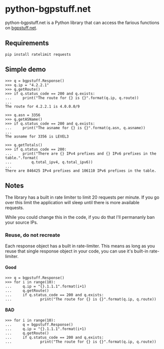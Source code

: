 # python-bgpstuff.net

python-bgpstuff.net is a Python library that can access the farious functions on [bgpstuff.net](bgpstuff.net).

## Requirements
```pip install ratelimit requests```

## Simple demo
```>>> import bgpstuff
>>> q = bgpstuff.Response()
>>> q.ip = "4.2.2.1"
>>> q.getRoute()
>>> if q.status_code == 200 and q.exists:
...     print("The route for {} is {}".format(q.ip, q.route))
... 
The route for 4.2.2.1 is 4.0.0.0/9

>>> q.asn = 3356
>>> q.getASName()
>>> if q.status_code == 200 and q.exists:
...     print("The asname for {} is {}".format(q.asn, q.asname))
... 
The asname for 3356 is LEVEL3

>>> q.getTotals()
>>> if q.status_code == 200:
...     print("There are {} IPv4 prefixes and {} IPv6 prefixes in the table.".format(
...         q.total_ipv4, q.total_ipv6))
... 
There are 846425 IPv4 prefixes and 106110 IPv6 prefixes in the table.
```

## Notes
The library has a built in rate limiter to limit 20 requests per minute. If you go over this limit the application will sleep until there is more available requests.

While you could change this in the code, if you do that I'll permananly ban your source IPs.

### Reuse, do not recreate
Each response object has a built in rate-limiter. This means as long as you reuse that single response object in your code, you can use it's built-in rate-limiter.
#### Good
```
>>> q = bgpstuff.Response()
>>> for i in range(10):
...     q.ip = "{}.1.1.1".format(i+1)
...     q.getRoute()
...     if q.status_code == 200 and q.exists:
...             print("The route for {} is {}".format(q.ip, q.route))
```
#### BAD
```
>>> for i in range(10):
...     q = bgpstuff.Response()
...     q.ip = "{}.1.1.1".format(i+1)
...     q.getRoute()
...     if q.status_code == 200 and q.exists:
...             print("The route for {} is {}".format(q.ip, q.route))
```